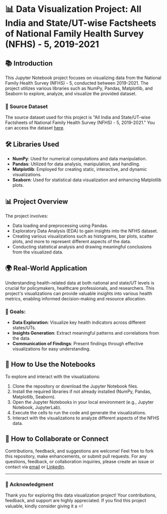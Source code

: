 # 📊 Data Visualization Project: All India and State/UT-wise Factsheets of National Family Health Survey (NFHS) - 5, 2019-2021

## 📚 Introduction
This Jupyter Notebook project focuses on visualizing data from the National Family Health Survey (NFHS) - 5, conducted between 2019-2021. The project utilizes various libraries such as NumPy, Pandas, Matplotlib, and Seaborn to explore, analyze, and visualize the provided dataset.

### 📂 Source Dataset
The source dataset used for this project is "All India and State/UT-wise Factsheets of National Family Health Survey (NFHS) - 5, 2019-2021." You can access the dataset [here](https://data.gov.in/catalog/national-family-health-survey-nfhs-5).

## 🛠️ Libraries Used
- **NumPy**: Used for numerical computations and data manipulation.
- **Pandas**: Utilized for data analysis, manipulation, and handling.
- **Matplotlib**: Employed for creating static, interactive, and dynamic visualizations.
- **Seaborn**: Used for statistical data visualization and enhancing Matplotlib plots.

## 📊 Project Overview
The project involves:
- Data loading and preprocessing using Pandas.
- Exploratory Data Analysis (EDA) to gain insights into the NFHS dataset.
- Creating various visualizations such as histograms, bar plots, scatter plots, and more to represent different aspects of the data.
- Conducting statistical analysis and drawing meaningful conclusions from the visualized data.

## 🌍 Real-World Application
Understanding health-related data at both national and state/UT levels is crucial for policymakers, healthcare professionals, and researchers. This project's visualizations can provide valuable insights into various health metrics, enabling informed decision-making and resource allocation.

### 🎯 Goals:
- **Data Exploration**: Visualize key health indicators across different states/UTs.
- **Insights Generation**: Extract meaningful patterns and correlations from the data.
- **Communication of Findings**: Present findings through effective visualizations for easy understanding.

## 💬 How to Use the Notebooks
To explore and interact with the visualizations:
1. Clone the repository or download the Jupyter Notebook files.
2. Install the required libraries if not already installed (NumPy, Pandas, Matplotlib, Seaborn).
3. Open the Jupyter Notebooks in your local environment (e.g., Jupyter Notebook, JupyterLab).
4. Execute the cells to run the code and generate the visualizations.
5. Interact with the visualizations to analyze different aspects of the NFHS data.

## 🤝 How to Collaborate or Connect
Contributions, feedback, and suggestions are welcome! Feel free to fork this repository, make enhancements, or submit pull requests. For any questions, feedback, or collaboration inquiries, please create an issue or contact via [email](mailto:your.email@example.com) or [LinkedIn](https://www.linkedin.com/in/your-profile/).

---

### 🙏 Acknowledgment
Thank you for exploring this data visualization project! Your contributions, feedback, and support are highly appreciated. If you find this project valuable, kindly consider giving it a ⭐️!


